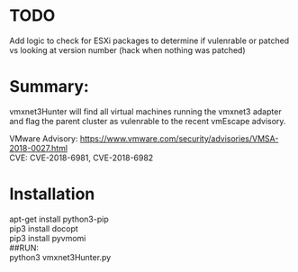 
# TODO
Add logic to check for ESXi packages to determine if vulenrable or patched vs looking at version number (hack when nothing was patched)  

# Summary:  
vmxnet3Hunter will find all virtual machines running the vmxnet3 adapter and flag the parent cluster as vulenrable to the recent vmEscape advisory.  

VMware Advisory: https://www.vmware.com/security/advisories/VMSA-2018-0027.html  
CVE: CVE-2018-6981, CVE-2018-6982  

# Installation  
apt-get install python3-pip  
pip3 install docopt  
pip3 install pyvmomi  
##RUN:  
python3 vmxnet3Hunter.py  

